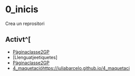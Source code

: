 # 0_inicis
Crea un reprositori

## Activt^[
* [Pàginaclasse2GP](https://arquesm.github.io/2GP/)
* [Llenguatjeetiquetes]
* [Pàginaclasse2GP](https://arquesm.github.io/2GP/)
* [4_maquetació]()https://juliabarcelo.github.io/4_maquetaci

